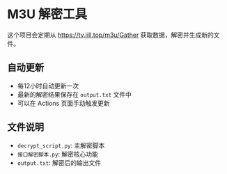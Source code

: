 # M3U 解密工具

这个项目会定期从 https://tv.iill.top/m3u/Gather 获取数据，解密并生成新的文件。

## 自动更新
- 每12小时自动更新一次
- 最新的解密结果保存在 `output.txt` 文件中
- 可以在 Actions 页面手动触发更新

## 文件说明
- `decrypt_script.py`: 主解密脚本
- `接口解密脚本.py`: 解密核心功能
- `output.txt`: 解密后的输出文件 